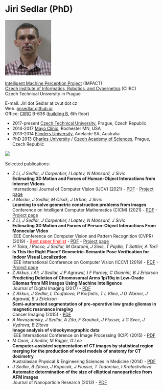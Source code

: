 # Jiri Sedlar (PhD)

<img src="photo.jpg">

<a href="http://impact.ciirc.cvut.cz">Intelligent Machine Perception Project</a> (IMPACT)
<br>
<a href="https://www.ciirc.cvut.cz/">Czech Institute of Informatics, Robotics, and Cybernetics</a> (CIIRC)
<br>
Czech Technical University in Prague

E-mail: Jiri dot Sedlar at cvut dot cz
<br>
Web: <a href="http://jirisedlar.github.io">jirisedlar.github.io</a>
<br>
Office: <a href="https://goo.gl/maps/oP4URGXcyJW78HpX6">CIIRC</a> B-636 (<a href="http://impact.ciirc.cvut.cz/wp-content/uploads/2017/10/get-to-image003.gif">building B</a>, 6th floor)

- 2017-present <a href="https://www.ciirc.cvut.cz/">Czech Technical University</a>, Prague, Czech Republic
- 2014-2017 <a href="https://www.mayo.edu/">Mayo Clinic</a>, Rochester MN, USA
- 2013-2014 <a href="https://www.flinders.edu.au/">Flinders University</a>, Adelaide SA, Australia
- PhD 2013 <a href="https://www.mff.cuni.cz/en">Charles University</a> / <a href="https://www.utia.cas.cz/">Czech Academy of Sciences</a>, Prague, Czech Republic

<img src="https://www.di.ens.fr/willow/research/motionforcesfromvideo/research/li19mfv/featured.gif">

Selected publications:
- <i>Z Li, J Sedlar, J Carpentier, I Laptev, N Mansard, J Sivic</i><br><b>Estimating 3D Motion and Forces of Human-Object Interactions from Internet Videos</b><br>International Journal of Computer Vision (IJCV) (2021) - <a href="https://arxiv.org/pdf/2111.01591.pdf">PDF</a> - <a href="https://www.di.ens.fr/willow/research/motionforcesfromvideo/">Project page</a>
- <i>J Macke, J Sedlar, M Olsak, J Urban, J Sivic</i><br><b>Learning to solve geometric construction problems from images</b><br>Conference on Intelligent Computer Mathematics (CICM) (2021) - <a href="https://arxiv.org/pdf/2106.14195.pdf">PDF</a> - <a href="https://data.ciirc.cvut.cz/public/projects/2021GeometryReasoning/">Project page</a>
- <i>Z Li, J Sedlar, J Carpentier, I Laptev, N Mansard, J Sivic</i><br><b>Estimating 3D Motion and Forces of Person-Object Interactions From Monocular Video</b><br>IEEE Conference on Computer Vision and Pattern Recognition (CVPR) (2019) - <a style="color: Red;" href="https://www.ciirc.cvut.cz/vysledek-ciirc-cvut-se-dostal-do-uzsiho-vyberu-nejlepsich-clanku-prestizni-konference-cvpr-v-pocitacovem-videni/">Best paper finalist</a> - <a href="https://arxiv.org/pdf/1904.02683.pdf">PDF</a> - <a href="https://www.di.ens.fr/willow/research/motionforcesfromvideo/">Project page</a>
- <i>H Taira, I Rocco, J Sedlar, M Okutomi, J Sivic, T Pajdla, T Sattler, A Torii</i><br><b>Is This the Right Place? Geometric-Semantic Pose Verification for Indoor Visual Localization</b><br>IEEE International Conference on Computer Vision (ICCV) (2019) - <a href="http://arxiv.org/abs/1908.04598">PDF</a> - <a href="http://www.ok.sc.e.titech.ac.jp/res/RIGHTP/">Project page</a>
- <i>Z Akkus, I Ali, J Sedlar, J P Agrawal, I F Parney, C Giannini, B J Erickson</i><br><b>Predicting Deletion of Chromosomal Arms 1p/19q in Low-Grade Gliomas from MR Images Using Machine Intelligence</b><br>Journal of Digital Imaging (2017) - <a href="https://www.ncbi.nlm.nih.gov/pmc/articles/PMC5537096/pdf/10278_2017_Article_9984.pdf">PDF</a>
- <i>Z Akkus, J Sedlar, L Coufalova, P Korfiatis, T L Kline, J D Warner, J Agrawal, B J Erickson</i><br><b>Semi-automated segmentation of pre-operative low grade gliomas in magnetic resonance imaging</b><br> Cancer Imaging (2015) - <a href="https://cancerimagingjournal.biomedcentral.com/track/pdf/10.1186/s40644-015-0047-z">PDF</a>
- <i>A Novozamsky, J Sedlar, A Zita, F Sroubek, J Flusser, J G Svec, J Vydrova, B Zitova</i><br><b>Image analysis of videokymographic data</b><br>IEEE International Conference on Image Processing (ICIP) (2015) - <a href="https://ieeexplore.ieee.org/stamp/stamp.jsp?tp=&arnumber=7350763">PDF</a>
- <i>M Caon, J Sedlar, M Bajger, G Lee</i><br><b>Computer-assisted segmentation of CT images by statistical region merging for the production of voxel models of anatomy for CT dosimetry</b><br> Australasian Physical & Engineering Sciences in Medicine (2014) - <a href="https://link.springer.com/content/pdf/10.1007/s13246-014-0273-x.pdf">PDF</a>
- <i>J Sedlar, B Zitova, J Kopecek, J Flusser, T Todorciuc, I Kratochvilova</i><br><b>Automatic determination of the size of elliptical nanoparticles from AFM images</b><br>Journal of Nanoparticle Research (2013) - <a href="https://link.springer.com/content/pdf/10.1007/s11051-013-1842-8.pdf">PDF</a>
